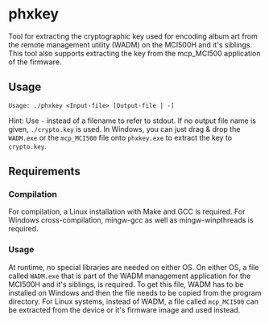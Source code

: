 # phxkey
Tool for extracting the cryptographic key used for encoding album art from the remote management utility (WADM) on the MCI500H and it's siblings. This tool also supports extracting the key from the mcp_MCI500 application of the firmware.

## Usage
`Usage: ./phxkey <Input-file> [Output-file | -]`

Hint: Use `-` instead of a filename to refer to stdout. If no output file name is given, `./crypto.key` is used. In Windows, you can just drag & drop the `WADM.exe` or the `mcp_MCI500` file onto `phxkey.exe` to extract the key to `crypto.key`.

## Requirements
### Compilation
For compilation, a Linux installation with Make and GCC is required. For Windows cross-compilation, mingw-gcc as well as mingw-winpthreads is required.

### Usage
At runtime, no special libraries are needed on either OS. On either OS, a file called `WADM.exe` that is part of the WADM management application for the MCI500H and it's siblings, is required. To get this file, WADM has to be installed on Windows and then the file needs to be copied from the program directory.
For Linux systems, instead of WADM, a file called `mcp_MCI500` can be extracted from the device or it's firmware image and used instead.
